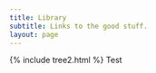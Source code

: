 ```yaml
---
title: Library
subtitle: Links to the good stuff.
layout: page
---
```

<head>
  {% include tree2.html %}
</head>
<body>
Test
</body>
